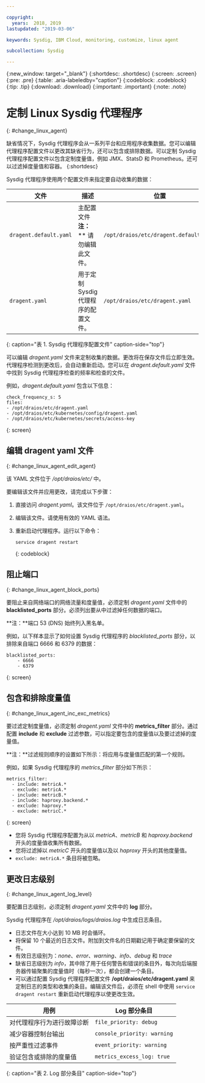 ```yaml
---

copyright:
  years:  2018, 2019
lastupdated: "2019-03-06"

keywords: Sysdig, IBM Cloud, monitoring, customize, linux agent

subcollection: Sysdig

---
```


{:new_window: target="_blank"}
{:shortdesc: .shortdesc}
{:screen: .screen}
{:pre: .pre}
{:table: .aria-labeledby="caption"}
{:codeblock: .codeblock}
{:tip: .tip}
{:download: .download}
{:important: .important}
{:note: .note}

# 定制 Linux Sysdig 代理程序
{: #change_linux_agent}

缺省情况下，Sysdig 代理程序会从一系列平台和应用程序收集数据。您可以编辑代理程序配置文件以更改其缺省行为，还可以包含或排除数据。可以定制 Sysdig 代理程序配置文件以包含定制度量值，例如 JMX、StatsD 和 Prometheus。还可以过滤掉度量值和容器。
{:shortdesc}

Sysdig 代理程序使用两个配置文件来指定要自动收集的数据：

|文件|描述|位置|
|------------------------|-----------------------------------------------------------------|-----------------------------------------|
|`dragent.default.yaml`|主配置文件</br>**注：**** 请勿编辑此文件。|`/opt/draios/etc/dragent.default.yaml`|
|`dragent.yaml`|用于定制 Sysdig 代理程序的配置文件。|`/opt/draios/etc/dragent.yaml`|
{: caption="表 1. Sysdig 代理程序配置文件" caption-side="top"} 

可以编辑 *dragent.yaml* 文件来定制收集的数据。更改将在保存文件后立即生效。代理程序检测到更改后，会自动重新启动。您可以在 *dragent.default.yaml* 文件中找到 Sysdig 代理程序检查的频率和检查的文件。

例如，*dragent.default.yaml* 包含以下信息：

```
check_frequency_s: 5
files:
- /opt/draios/etc/dragent.yaml
- /opt/draios/etc/kubernetes/config/dragent.yaml
- /opt/draios/etc/kubernetes/secrets/access-key
```
{: screen}



## 编辑 dragent yaml 文件
{: #change_linux_agent_edit_agent}

该 YAML 文件位于 */opt/draios/etc/* 中。

要编辑该文件并应用更改，请完成以下步骤：

1. 直接访问 *dragent.yaml*。该文件位于 `/opt/draios/etc/dragent.yaml`。
2. 编辑该文件。请使用有效的 YAML 语法。
3. 重新启动代理程序。运行以下命令：

    ```
    service dragent restart
    ```
    {: codeblock}


## 阻止端口
{: #change_linux_agent_block_ports}

要阻止来自网络端口的网络流量和度量值，必须定制 *dragent.yaml* 文件中的 **blacklisted_ports** 部分。必须列出要从中过滤掉任何数据的端口。

**注：**端口 53 (DNS) 始终列入黑名单。 

例如，以下样本显示了如何设置 Sysdig 代理程序的 *blacklisted_ports* 部分，以排除来自端口 6666 和 6379 的数据：

```
blacklisted_ports:
    - 6666
    - 6379
```
{: screen}

## 包含和排除度量值
{: #change_linux_agent_inc_exc_metrics}

要过滤定制度量值，必须定制 *dragent.yaml* 文件中的 **metrics_filter** 部分。通过配置 **include** 和 **exclude** 过滤参数，可以指定要包含的度量值以及要过滤掉的度量值。

**注：**过滤规则顺序的设置如下所示：将应用与度量值匹配的第一个规则。

例如，如果 Sysdig 代理程序的 *metrics_filter* 部分如下所示：

```
metrics_filter:
  - include: metricA.*
  - exclude: metricA.*
  - include: metricB.*
  - include: haproxy.backend.*
  - exclude: haproxy.*
  - exclude: metricC.*
```
{: screen}

* 您将 Sysdig 代理程序配置为从以 *metricA*、*metricB* 和 *haproxy.backend* 开头的度量值收集所有数据。 
* 您将过滤掉以 *metricC* 开头的度量值以及以 *haproxy* 开头的其他度量值。 
* `exclude: metricA.*` 条目将被忽略。


## 更改日志级别
{: #change_linux_agent_log_level}

要配置日志级别，必须定制 *dragent.yaml* 文件中的 **log** 部分。 

Sysdig 代理程序在 */opt/draios/logs/draios.log* 中生成日志条目。 
* 日志文件在大小达到 10 MB 时会循环。
* 将保留 10 个最近的日志文件。附加到文件名的日期戳记用于确定要保留的文件。
* 有效日志级别为：*none*、*error*、*warning*、*info*、*debug* 和 *trace*
* 缺省日志级别为 *info*，其中除了用于任何警告和错误的条目外，每次向后端服务器传输聚集的度量值时（每秒一次），都会创建一个条目。
* 可以通过配置 Sysdig 代理程序配置文件 **/opt/draios/etc/dragent.yaml** 来定制日志的类型和收集的条目。编辑该文件后，必须在 shell 中使用 `service dragent restart` 重新启动代理程序以使更改生效。

|用例|Log 部分条目|
|-----------------------------------------------|-----------------------------|
|对代理程序行为进行故障诊断|`file_priority: debug`|
|减少容器控制台输出|`console_priority: warning`|
|按严重性过滤事件|`event_priority: warning`|
|验证包含或排除的度量值|`metrics_excess_log: true`|
{: caption="表 2. Log 部分条目" caption-side="top"} 
